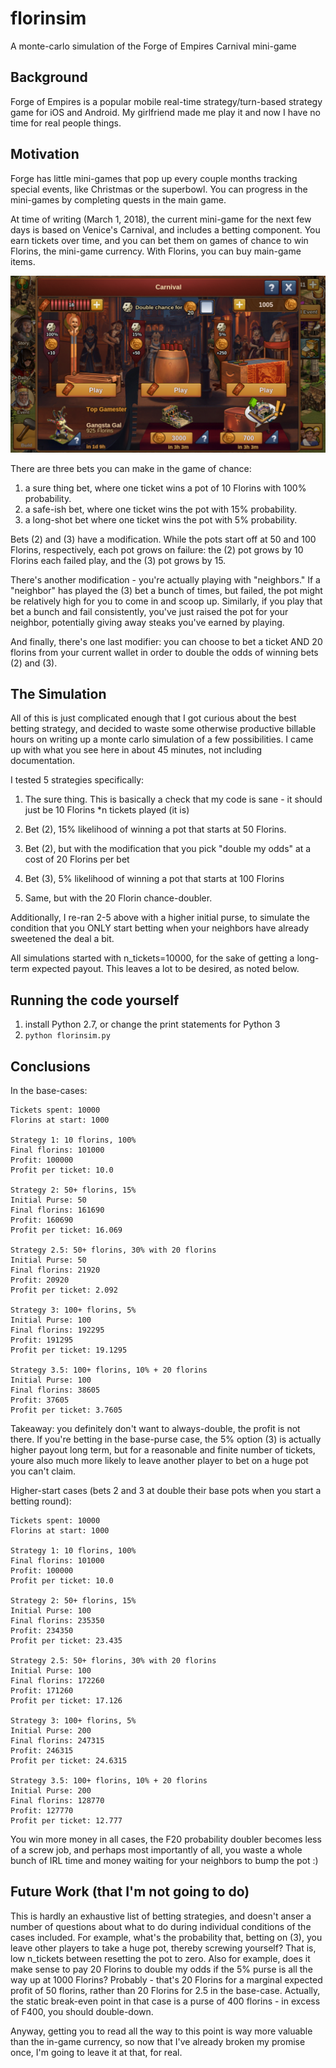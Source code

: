# florinsim
A monte-carlo simulation of the Forge of Empires Carnival mini-game

## Background
Forge of Empires is a popular mobile real-time strategy/turn-based strategy game for iOS and Android. My girlfriend made me play it and now I have no time for real people things.

## Motivation
Forge has little mini-games that pop up every couple months tracking special events, like Christmas or the superbowl. You can progress in the mini-games by completing quests in the main game.

At time of writing (March 1, 2018), the current mini-game for the next few days is based on Venice's Carnival, and includes a betting component. You earn tickets over time, and you can bet them on games of chance to win Florins, the mini-game currency. With Florins, you can buy main-game items.

![Forge of Empires](IMG_0837.PNG)

There are three bets you can make in the game of chance:
1) a sure thing bet, where one ticket wins a pot of 10 Florins with 100% probability.
2) a safe-ish bet, where one ticket wins the pot with 15% probability.
3) a long-shot bet where one ticket wins the pot with 5% probability. 

Bets (2) and (3) have a modification. While the pots start off at 50 and 100 Florins, respectively, each pot grows on failure: the (2) pot grows by 10 Florins each failed play, and the (3) pot grows by 15.

There's another modification - you're actually playing with "neighbors." If a "neighbor" has played the (3) bet a bunch of times, but failed, the pot might be relatively high for you to come in and scoop up. Similarly, if you play that bet a bunch and fail consistently, you've just raised the pot for your neighbor, potentially giving away steaks you've earned by playing.

And finally, there's one last modifier: you can choose to bet a ticket AND 20 florins from your current wallet in order to double the odds of winning bets (2) and (3).

## The Simulation
All of this is just complicated enough that I got curious about the best betting strategy, and decided to waste some otherwise productive billable hours on writing up a monte carlo simulation of a few possibilities. I came up with what you see here in about 45 minutes, not including documentation. 

I tested 5 strategies specifically:

1) The sure thing. This is basically a check that my code is sane - it should just be 10 Florins *n tickets played (it is)

2) Bet (2), 15% likelihood of winning a pot that starts at 50 Florins.

3) Bet (2), but with the modification that you pick "double my odds" at a cost of 20 Florins per bet

4) Bet (3), 5% likelihood of winning a pot that starts at 100 Florins

5) Same, but with the 20 Florin chance-doubler.

Additionally, I re-ran 2-5 above with a higher initial purse, to simulate the condition that you ONLY start betting when your neighbors have already sweetened the deal a bit.

All simulations started with n_tickets=10000, for the sake of getting a long-term expected payout. This leaves a lot to be desired, as noted below.

## Running the code yourself
1) install Python 2.7, or change the print statements for Python 3
2) `python florinsim.py`

## Conclusions
In the base-cases:
```
Tickets spent: 10000
Florins at start: 1000

Strategy 1: 10 florins, 100%
Final florins: 101000
Profit: 100000
Profit per ticket: 10.0

Strategy 2: 50+ florins, 15%
Initial Purse: 50
Final florins: 161690
Profit: 160690
Profit per ticket: 16.069

Strategy 2.5: 50+ florins, 30% with 20 florins
Initial Purse: 50
Final florins: 21920
Profit: 20920
Profit per ticket: 2.092

Strategy 3: 100+ florins, 5%
Initial Purse: 100
Final florins: 192295
Profit: 191295
Profit per ticket: 19.1295

Strategy 3.5: 100+ florins, 10% + 20 florins
Initial Purse: 100
Final florins: 38605
Profit: 37605
Profit per ticket: 3.7605
```
Takeaway: you definitely don't want to always-double, the profit is not there. If you're betting in the base-purse case, the 5% option (3) is actually higher payout long term, but for a reasonable and finite number of tickets, youre also much more likely to leave another player to bet on a huge pot you can't claim.

Higher-start cases (bets 2 and 3 at double their base pots when you start a betting round):
```
Tickets spent: 10000
Florins at start: 1000

Strategy 1: 10 florins, 100%
Final florins: 101000
Profit: 100000
Profit per ticket: 10.0

Strategy 2: 50+ florins, 15%
Initial Purse: 100
Final florins: 235350
Profit: 234350
Profit per ticket: 23.435

Strategy 2.5: 50+ florins, 30% with 20 florins
Initial Purse: 100
Final florins: 172260
Profit: 171260
Profit per ticket: 17.126

Strategy 3: 100+ florins, 5%
Initial Purse: 200
Final florins: 247315
Profit: 246315
Profit per ticket: 24.6315

Strategy 3.5: 100+ florins, 10% + 20 florins
Initial Purse: 200
Final florins: 128770
Profit: 127770
Profit per ticket: 12.777
```
You win more money in all cases, the F20 probability doubler becomes less of a screw job, and perhaps most importantly of all, you waste a whole bunch of IRL time and money waiting for your neighbors to bump the pot :)

## Future Work (that I'm not going to do)
This is hardly an exhaustive list of betting strategies, and doesn't anser a number of questions about what to do during individual conditions of the cases included. For example, what's the probability that, betting on (3), you leave other players to take a huge pot, thereby screwing yourself? That is, low n_tickets between resetting the pot to zero. Also for example, does it make sense to pay 20 Florins to double my odds if the 5% purse is all the way up at 1000 Florins? Probably - that's 20 Florins for a marginal expected profit of 50 florins, rather than 20 Florins for 2.5 in the base-case. Actually, the static break-even point in that case is a purse of 400 florins - in excess of F400, you should double-down.

Anyway, getting you to read all the way to this point is way more valuable than the in-game currency, so now that I've already broken my promise once, I'm going to leave it at that, for real. 